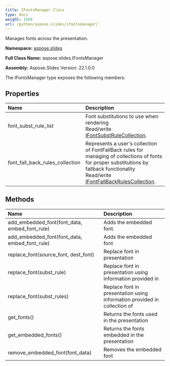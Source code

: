 ```yaml
---
title: IFontsManager Class
type: docs
weight: 1450
url: /python/aspose.slides/ifontsmanager/
---
```


Manages fonts across the presentation.

**Namespace:** [aspose.slides](/python/aspose.slides/)

**Full Class Name:** aspose.slides.IFontsManager

**Assembly:**  Aspose.Slides Version: 22.1.0.0

The IFontsManager type exposes the following members:
## **Properties**
|**Name**|**Description**|
| :- | :- |
|font_subst_rule_list|Font substitutions to use when rendering<br/>            Read/write [IFontSubstRuleCollection](/python/aspose.slides/ifontsubstrulecollection/).|
|font_fall_back_rules_collection|Represents a user's collection of FontFallBack rules for managing of collections of fonts for proper substitutions by fallback functionality<br/>            Read/write [IFontFallBackRulesCollection](/python/aspose.slides/ifontfallbackrulescollection/).|
## **Methods**
|**Name**|**Description**|
| :- | :- |
|add_embedded_font(font_data, embed_font_rule)|Adds the embedded font.|
|add_embedded_font(font_data, embed_font_rule)|Adds the embedded font|
|replace_font(source_font, dest_font)|Replace font in presentation|
|replace_font(subst_rule)|Replace font in presentation using information provided in|
|replace_font(subst_rules)|Replace font in presentation using information provided in collection of|
|get_fonts()|Returns the fonts used in the presentation|
|get_embedded_fonts()|Returns the fonts embedded in the presentation|
|remove_embedded_font(font_data)|Removes the embedded font|
